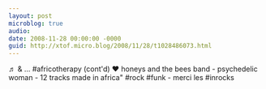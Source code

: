 ```yaml
---
layout: post
microblog: true
audio: 
date: 2008-11-28 00:00:00 -0000
guid: http://xtof.micro.blog/2008/11/28/t1028486073.html
---
```

♬ &amp; ... #africotherapy (cont'd)  ♥ honeys and the bees band - psychedelic woman - 12 tracks made in africa" #rock #funk - merci les #inrocks
